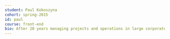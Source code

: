 ```yaml
---
student: Paul Kokoszyna
cohort: spring-2015
id: paul
course: front-end
bio: ​​After 20 years managing projects and operations in large corporate environments, Paul Kokoszyna came to the Iron Yard to add a technical arrow to his quiver of skills. He appreciates opportunities to accomplish challenging goals as evidenced by his regular participation in Crossfit Training and endurance races such as the Leadville 100. He is proud to always finish in the top 100%.  When he’s not spending his time reading or contemplating the next best idea to pitch on Shark Tank, Paul works on improving his ability to follow directions dictated to him by his 7 and 5 year old daughters, who currently have him on a performance improvement plan.
---
```



